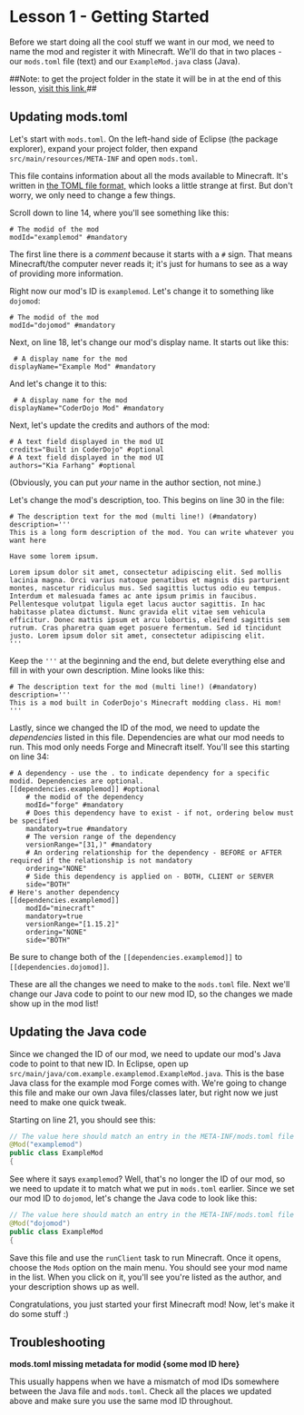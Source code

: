 # Lesson 1 - Getting Started

Before we start doing all the cool stuff we want in our mod, we need to name the mod and register it with Minecraft. We'll do that in two places - our `mods.toml` file (text) and our `ExampleMod.java` class (Java).

##Note: to get the project folder in the state it will be in at the end of this lesson, [visit this link.](https://github.com/KiaFarhang/minecraft-modding/tree/lesson-1/code)##

## Updating mods.toml

Let's start with `mods.toml`. On the left-hand side of Eclipse (the package explorer), expand your project folder, then expand `src/main/resources/META-INF` and open `mods.toml`.

This file contains information about all the mods available to Minecraft. It's written in [the TOML file format,](https://github.com/toml-lang/toml) which looks a little strange at first. But don't worry, we only need to change a few things.

Scroll down to line 14, where you'll see something like this:

```
# The modid of the mod
modId="examplemod" #mandatory
```

The first line there is a _comment_ because it starts with a `#` sign. That means Minecraft/the computer never reads it; it's just for humans to see as a way of providing more information.

Right now our mod's ID is `examplemod`. Let's change it to something like `dojomod`:

```
# The modid of the mod
modId="dojomod" #mandatory
```

Next, on line 18, let's change our mod's display name. It starts out like this:

```
 # A display name for the mod
displayName="Example Mod" #mandatory
```

And let's change it to this:

```
 # A display name for the mod
displayName="CoderDojo Mod" #mandatory
```

Next, let's update the credits and authors of the mod:

```
# A text field displayed in the mod UI
credits="Built in CoderDojo" #optional
# A text field displayed in the mod UI
authors="Kia Farhang" #optional
```

(Obviously, you can put _your_ name in the author section, not mine.)

Let's change the mod's description, too. This begins on line 30 in the file:

```
# The description text for the mod (multi line!) (#mandatory)
description='''
This is a long form description of the mod. You can write whatever you want here

Have some lorem ipsum.

Lorem ipsum dolor sit amet, consectetur adipiscing elit. Sed mollis lacinia magna. Orci varius natoque penatibus et magnis dis parturient montes, nascetur ridiculus mus. Sed sagittis luctus odio eu tempus. Interdum et malesuada fames ac ante ipsum primis in faucibus. Pellentesque volutpat ligula eget lacus auctor sagittis. In hac habitasse platea dictumst. Nunc gravida elit vitae sem vehicula efficitur. Donec mattis ipsum et arcu lobortis, eleifend sagittis sem rutrum. Cras pharetra quam eget posuere fermentum. Sed id tincidunt justo. Lorem ipsum dolor sit amet, consectetur adipiscing elit.
'''
```

Keep the `'''` at the beginning and the end, but delete everything else and fill in with your own description. Mine looks like this:

```
# The description text for the mod (multi line!) (#mandatory)
description='''
This is a mod built in CoderDojo's Minecraft modding class. Hi mom!
'''
```

Lastly, since we changed the ID of the mod, we need to update the _dependencies_ listed in this file. Dependencies are what our mod needs to run. This mod only needs Forge and Minecraft itself. You'll see this starting on line 34:

```
# A dependency - use the . to indicate dependency for a specific modid. Dependencies are optional.
[[dependencies.examplemod]] #optional
    # the modid of the dependency
    modId="forge" #mandatory
    # Does this dependency have to exist - if not, ordering below must be specified
    mandatory=true #mandatory
    # The version range of the dependency
    versionRange="[31,)" #mandatory
    # An ordering relationship for the dependency - BEFORE or AFTER required if the relationship is not mandatory
    ordering="NONE"
    # Side this dependency is applied on - BOTH, CLIENT or SERVER
    side="BOTH"
# Here's another dependency
[[dependencies.examplemod]]
    modId="minecraft"
    mandatory=true
    versionRange="[1.15.2]"
    ordering="NONE"
    side="BOTH"
```

Be sure to change both of the `[[dependencies.examplemod]]` to `[[dependencies.dojomod]]`.

These are all the changes we need to make to the `mods.toml` file. Next we'll change our Java code to point to our new mod ID, so the changes we made show up in the mod list!

## Updating the Java code

Since we changed the ID of our mod, we need to update our mod's Java code to point to that new ID. In Eclipse, open up `src/main/java/com.example.examplemod.ExampleMod.java`. This is the base Java class for the example mod Forge comes with. We're going to change this file and make our own Java files/classes later, but right now we just need to make one quick tweak.

Starting on line 21, you should see this:

```java
// The value here should match an entry in the META-INF/mods.toml file
@Mod("examplemod")
public class ExampleMod
{
```

See where it says `examplemod`? Well, that's no longer the ID of our mod, so we need to update it to match what we put in `mods.toml` earlier. Since we set our mod ID to `dojomod`, let's change the Java code to look like this:

```java
// The value here should match an entry in the META-INF/mods.toml file
@Mod("dojomod")
public class ExampleMod
{
```

Save this file and use the `runClient` task to run Minecraft. Once it opens, choose the `Mods` option on the main menu. You should see your mod name in the list. When you click on it, you'll see you're listed as the author, and your description shows up as well.

Congratulations, you just started your first Minecraft mod! Now, let's make it do some stuff :)

## Troubleshooting

**mods.toml missing metadata for modid {some mod ID here}**

This usually happens when we have a mismatch of mod IDs somewhere between the Java file and `mods.toml`. Check all the places we updated above and make sure you use the same mod ID throughout.